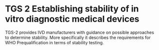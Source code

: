 # TGS 2 Establishing stability of in vitro diagnostic medical devices

TGS-2 provides IVD manufacturers with guidance on possible approaches to determine stability. More specifically it describes the requirements for WHO Prequalification in terms of stability testing.

